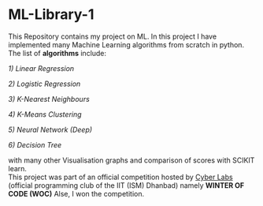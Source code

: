 # ML-Library-1
This Repository contains my project on ML. In this project I have implemented many Machine Learning algorithms from scratch in python. The list of **algorithms** include:
>
*1) Linear Regression*
>
*2) Logistic Regression*
>
*3) K-Nearest Neighbours*
>
*4) K-Means Clustering*
>
*5) Neural Network (Deep)*
>
*6) Decision Tree*
>
with many other Visualisation graphs and comparison of scores with SCIKIT learn.<br>
This project was part of an official competition hosted by [Cyber Labs](https://cyberlabs.club/) (official programming club of the IIT (ISM) Dhanbad) namely 
**WINTER OF CODE (WOC)**
Alse, I won the competition.
